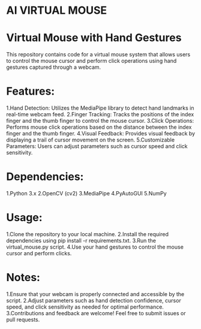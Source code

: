 # AI VIRTUAL MOUSE
# Virtual Mouse with Hand Gestures 
This repository contains code for a virtual mouse system that allows users to control the mouse cursor and perform click operations using hand gestures captured through a webcam.

# Features:
1.Hand Detection: Utilizes the MediaPipe library to detect hand landmarks in real-time webcam feed.
2.Finger Tracking: Tracks the positions of the index finger and the thumb finger to control the mouse cursor.
3.Click Operations: Performs mouse click operations based on the distance between the index finger and the thumb finger.
4.Visual Feedback: Provides visual feedback by displaying a trail of cursor movement on the screen.
5.Customizable Parameters: Users can adjust parameters such as cursor speed and click sensitivity.

# Dependencies:
1.Python 3.x
2.OpenCV (cv2)
3.MediaPipe
4.PyAutoGUI
5.NumPy

# Usage:
1.Clone the repository to your local machine.
2.Install the required dependencies using pip install -r requirements.txt.
3.Run the virtual_mouse.py script.
4.Use your hand gestures to control the mouse cursor and perform clicks.

# Notes:
1.Ensure that your webcam is properly connected and accessible by the script.
2.Adjust parameters such as hand detection confidence, cursor speed, and click sensitivity as needed for optimal performance.
3.Contributions and feedback are welcome! Feel free to submit issues or pull requests.
